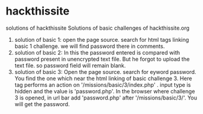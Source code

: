 # hackthissite
solutions of hackthissite
Solutions of basic challenges of hackthissite.org
1.  solution of basic 1:
    open the page source. search for html tags linking basic 1 challenge. we will find password there in comments.
2.  solution of basic 2:
    In this the password entered is compared with password present in unencrypted text file. But he forgot to upload the 
    text file. so password field will remain blank.
3.  solution of basic 3:
    Open the page source. search for eyword password. You find the one which near the html linking of basic challenge 3.
    Here <form> tag performs an action on '/missions/basic/3/index.php' . input type is hidden and the value is        'password.php'. In the browser where challenge 3 is opened, in url bar add 'password.php' after '/missions/basic/3/'. You will get the password.
    
